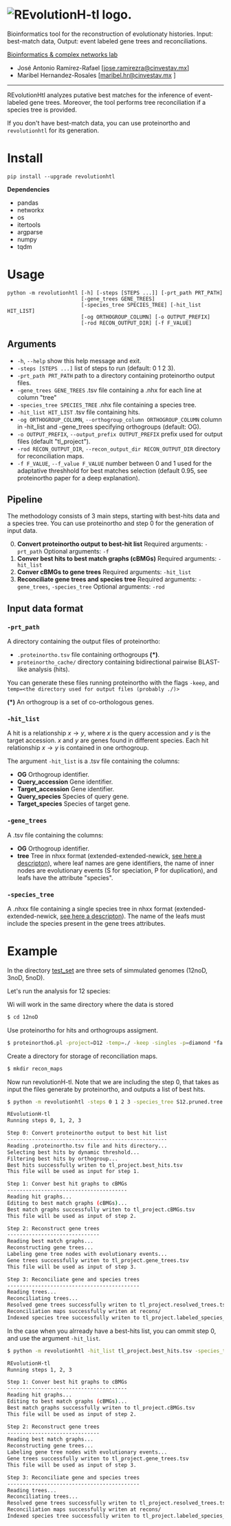 # ![REvolutionH-tl logo.](docs/images/Logo_horizontal.png)

Bioinformatics tool for the reconstruction of evolutionaty histories. Input: best-match data, Output: event labeled gene trees and reconciliations.

[Bioinformatics & complex networks lab](https://ira.cinvestav.mx/ingenieriagenetica/dra-maribel-hernandez-rosales/bioinformatica-y-redes-complejas/)

- José Antonio Ramírez-Rafael [jose.ramirezra@cinvestav.mx]
- Maribel Hernandez-Rosales [maribel.hr@cinvestav.mx ]

****

REvolutionHtl analyzes putative best matches for the inference of event-labeled gene trees. Moreover, the tool performs tree reconciliation if a species tree is provided.

If you don't have best-match data, you can use proteinortho and `revolutionhtl` for its generation.

# Install

`pip install --upgrade revolutionhtl` 

**Dependencies**

- pandas
- networkx
- os
- itertools
- argparse
- numpy
- tqdm


# Usage

```
python -m revolutionhtl [-h] [-steps [STEPS ...]] [-prt_path PRT_PATH]
                        [-gene_trees GENE_TREES]
                        [-species_tree SPECIES_TREE] [-hit_list HIT_LIST]
                        [-og ORTHOGROUP_COLUMN] [-o OUTPUT_PREFIX]
                        [-rod RECON_OUTPUT_DIR] [-f F_VALUE]
```

## Arguments

-  `-h`, `--help`            show this help message and exit.
-  `-steps [STEPS ...]`    list of steps to run (default: 0 1 2 3).
-  `-prt_path PRT_PATH`    path to a directory containing proteinortho output files.
-  `-gene_trees GENE_TREES`
                        .tsv file containing a .nhx for each line at column "tree"
-  `-species_tree SPECIES_TREE`
                        .nhx file containing a species tree.
-  `-hit_list HIT_LIST`    .tsv file containing hits.
-  `-og ORTHOGROUP_COLUMN`, `--orthogroup_column ORTHOGROUP_COLUMN`
                        column in -hit_list and -gene_trees specifying orthogroups (default: OG).
-  `-o OUTPUT_PREFIX`, `--output_prefix OUTPUT_PREFIX`
                        prefix used for output files (default "tl_project").
-  `-rod RECON_OUTPUT_DIR`, `--recon_output_dir RECON_OUTPUT_DIR`
                        directory for reconciliation maps.
-  `-f F_VALUE`, `--f_value F_VALUE`
                        number between 0 and 1 used for the adaptative threshhold for best matches selection (default 0.95, see proteinortho paper for a deep explanation).

## Pipeline

The methodology consists of 3 main steps, starting with best-hits data and a species tree. You can use proteinortho and step 0 for the generation of input data.

0. **Convert proteinortho output to best-hit list**
Required arguments: `-prt_path`
Optional arguments: `-f`
1. **Conver best hits to best match graphs (cBMGs)**
Required arguments: `-hit_list`
2. **Conver cBMGs to gene trees**
Required arguments: `-hit_list`
3. **Reconciliate gene trees and species tree**
Required arguments: `-gene_trees`, `-species_tree`
Optional arguments: `-rod`

## Input data format

### `-prt_path`
A directory containing the output files of proteinortho:
- `.proteinortho.tsv` file containing orthogroups **(\*)**.
- `proteinortho_cache/` directory containing bidirectional pairwise BLAST-like analysis (hits).

You can generate these files running proteinortho with the flags `-keep`, and `temp=<the directory used for output files (probably ./)>`

**(\*)** An orthogroup is a set of co-orthologous genes.

### `-hit_list` 

A hit is a relationship $x\rightarrow y$, where $x$ is the query accession and $y$ is the target accession. $x$ and $y$ are genes found in different species. Each hit relationship $x\rightarrow y$ is contained in one orthogroup.

The argument `-hit_list` is a .tsv file containing the columns:
- **OG** Orthogroup identifier.
- **Query_accession** Gene identifier.
- **Target_accession** Gene identifier.
- **Query_species** Species of query gene.
- **Target_species** Species of target gene.

### `-gene_trees`

A .tsv file containing the columns:
- **OG** Orthogroup identifier.
- **tree** Tree in nhxx format (extended-extended-newick, [see here a descripton](docs/nhxx.md)), where leaf names are gene identifiers, the name of inner nodes are evolutionary events (S for speciation, P for duplication), and leafs have the attribute "species".

### `-species_tree`

A .nhxx file containing a single species tree in nhxx format (extended-extended-newick, [see here a descripton](docs/nhxx.md)). The name of the leafs must include the species present in the gene trees attributes.

# Example

In the directory [test_set](https://gitlab.com/jarr.tecn/revolutionh-tl/-/tree/master/test_set) are three sets of simmulated genomes (12noD, 3noD, 5noD).

Let's run the analysis for 12 species:

Wi will work in the same directory where the data is stored
```bash
$ cd 12noD
```

Use proteinortho for hits and orthogroups assigment.
```bash
$ proteinortho6.pl -project=D12 -temp=./ -keep -singles -p=diamond *fa
```

Create a directory for storage of reconciliation maps.
```bash
$ mkdir recon_maps
```

Now run revolutionH-tl. Note that we are including the step 0, that takes as input the files generate by proteinortho, and outputs a list of best hits.
```bash
$ python -m revolutionhtl -steps 0 1 2 3 -species_tree S12.pruned.tree -rod recon_maps

REvolutionH-tl
Running steps 0, 1, 2, 3

Step 0: Convert proteinortho output to best hit list
----------------------------------------------------
Reading .proteinortho.tsv file and hits directory...
Selecting best hits by dynamic threshold...
Filtering best hits by orthogroup...
Best hits successfully writen to tl_project.best_hits.tsv
This file will be used as input for step 1.

Step 1: Conver best hit graphs to cBMGs
---------------------------------------
Reading hit graphs...
Editing to best match graphs (cBMGs)...
Best match graphs successfully writen to tl_project.cBMGs.tsv
This file will be used as input of step 2.

Step 2: Reconstruct gene trees
------------------------------
Reading best match graphs...
Reconstructing gene trees...
Labeling gene tree nodes with evolutionary events...
Gene trees successfully writen to tl_project.gene_trees.tsv
This file will be used as input of step 3.

Step 3: Reconciliate gene and species trees
-------------------------------------------
Reading trees...
Reconciliating trees...
Resolved gene trees successfully writen to tl_project.resolved_trees.tsv
Reconciliation maps successfully writen at recons/
Indexed species tree successfully writen to tl_project.labeled_species_tree.nhxx

```

In the case when you alrready have a best-hits list, you can ommit step 0, and use the argument `-hit_list`.
```bash
$ python -m revolutionhtl -hit_list tl_project.best_hits.tsv -species_tree S12.pruned.tree -rod recon_maps

REvolutionH-tl
Running steps 1, 2, 3

Step 1: Conver best hit graphs to cBMGs
---------------------------------------
Reading hit graphs...
Editing to best match graphs (cBMGs)...
Best match graphs successfully writen to tl_project.cBMGs.tsv
This file will be used as input of step 2.

Step 2: Reconstruct gene trees
------------------------------
Reading best match graphs...
Reconstructing gene trees...
Labeling gene tree nodes with evolutionary events...
Gene trees successfully writen to tl_project.gene_trees.tsv
This file will be used as input of step 3.

Step 3: Reconciliate gene and species trees
-------------------------------------------
Reading trees...
Reconciliating trees...
Resolved gene trees successfully writen to tl_project.resolved_trees.tsv
Reconciliation maps successfully writen at recons/
Indexed species tree successfully writen to tl_project.labeled_species_tree.nhxx

```
